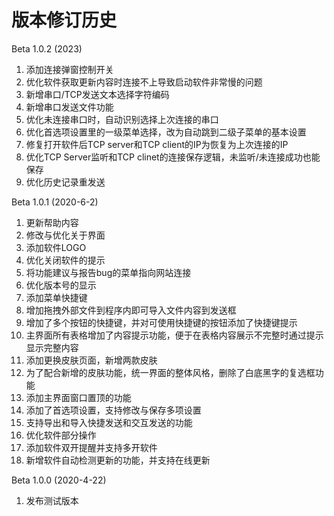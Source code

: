 # 版本修订历史

Beta 1.0.2 (2023)
  1. 添加连接弹窗控制开关
  2. 优化软件获取更新内容时连接不上导致启动软件非常慢的问题
  3. 新增串口/TCP发送文本选择字符编码
  4. 新增串口发送文件功能
  5. 优化未连接串口时，自动识别选择上次连接的串口
  6. 优化首选项设置里的一级菜单选择，改为自动跳到二级子菜单的基本设置
  7. 修复打开软件后TCP server和TCP client的IP为恢复为上次连接的IP
  8. 优化TCP Server监听和TCP clinet的连接保存逻辑，未监听/未连接成功也能保存
  9. 优化历史记录重发送

Beta 1.0.1 (2020-6-2)
  1. 更新帮助内容
  2. 修改与优化关于界面
  3. 添加软件LOGO
  4. 优化关闭软件的提示
  5. 将功能建议与报告bug的菜单指向网站连接
  6. 优化版本号的显示
  7. 添加菜单快捷键
  8. 增加拖拽外部文件到程序内即可导入文件内容到发送框
  9. 增加了多个按钮的快捷键，并对可使用快捷键的按钮添加了快捷键提示
  10. 主界面所有表格增加了内容提示功能，便于在表格内容展示不完整时通过提示显示完整内容
  11. 添加更换皮肤页面，新增两款皮肤
  12. 为了配合新增的皮肤功能，统一界面的整体风格，删除了白底黑字的复选框功能
  13. 添加主界面窗口置顶的功能
  14. 添加了首选项设置，支持修改与保存多项设置
  15. 支持导出和导入快捷发送和交互发送的功能
  16. 优化软件部分操作
  17. 添加软件双开提醒并支持多开软件
  18. 新增软件自动检测更新的功能，并支持在线更新

Beta 1.0.0 (2020-4-22)
  1. 发布测试版本



